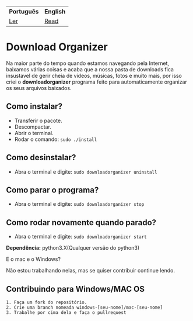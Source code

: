 <table>
  <tr>
    <th>Português</th>
    <th>English</th>
  </tr>
  <tr>
    <td><a href="#">Ler</a></td>
    <td><a href="README_Englis.md">Read</a></td>
  </tr>
</table>

# Download Organizer

Na maior parte do tempo quando estamos navegando pela Internet, baixamos várias coisas e acaba que a nossa pasta de downloads fica insustavel de gerir cheia de vídeos, músicas, fotos e muito mais, por isso criei o **downloadorganizer** programa feito para automaticamente organizar os seus arquivos baixados.  

## Como instalar?
  - Transferir o pacote.
  - Descompactar.
  - Abrir o terminal.
  - Rodar o comando: `sudo ./install`

## Como desinstalar?
  - Abra o terminal e digite: `sudo downloadorganizer uninstall`

## Como parar o programa?
  - Abra o terminal e digite: `sudo downloadorganizer stop`

## Como rodar novamente quando parado?
  - Abra o terminal e digite: `sudo downloadorganizer start`

<p><strong>Dependência:</strong> python3.X(Qualquer versão do python3)</p>
<p>E o mac e o Windows?</p>
<p>Não estou trabalhando nelas, mas se quiser contribuir continue lendo.</p>

## Contribuindo para Windows/MAC OS
    1. Faça um fork do repositório.
    2. Crie uma branch nomeada windows-[seu-nome]/mac-[seu-nome]
    3. Trabalhe por cima dela e faça o pullrequest